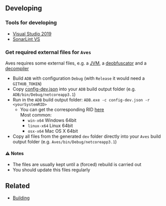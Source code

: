 ## Developing
### Tools for developing
* [Visual Studio 2019](https://visualstudio.microsoft.com/de/vs/)
* [SonarLint VS](https://www.sonarlint.org/visualstudio/)

### Get required external files for ``Aves``
Aves requires some external files, e.g. a [JVM](https://adoptopenjdk.net/), a [deobfuscator](https://github.com/BaseMC/javgent) and a [decompiler](https://github.com/BaseMC/avesflower)
* Build ``ADB`` with configuration ``Debug`` (with ``Release`` it would need a ``GITHUB_TOKEN``)
* Copy [config-dev.json](build/config-dev.json) into your ``ADB`` build output folder (e.g. ``ADB/bin/Debug/netcoreapp3.1``)
* Run in the ``ADB`` build output folder: ``ADB.exe -c config-dev.json -r <yourSystemRID>``
  * You can get the corresponding RID [here](https://docs.microsoft.com/en-us/dotnet/core/rid-catalog)<br/>Most common:
    * ``win-x64`` Windows 64bit
    * ``linux-x64`` Linux 64bit
    * ``osx-x64`` Mac OS X 64bit
* Copy all files from the generated ``dev`` folder directly into your ``Aves`` build output folder (e.g. ``Aves/bin/Debug/netcoreapp3.1``)

#### :warning: Notes
* The files are usually kept until a (forced) rebuild is carried out 
* You should update this files regularly


## Related
* [Building](Building.md)
